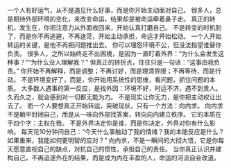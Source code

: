 一个人有好运气，从不是遇见什么好事，而是你开始主动面对自己。
很多人，总是期待外部环境的变化，来改变命运，结果却是被命运牵着鼻子走。
真正的转机，发生在，你把注意力从外面收回来，开始认真打磨自己。
不是转变的时机到了，而是你不再逃避，不再迷茫，开始主动承担，命运才开始松动。
一个人开始转运的关键，是他不再把问题推出去。
你可以埋怨环境不公，但没法指望谁替你负责。
很多人，之所以始终走不出困境，是因为一直盯着外界：“为什么会发生这种事？”“为什么没人理解我？”
但真正的转折点，往往只是一句话：“这事由我负责。”
你开始不再解释，而是调整；不再讨好，而是理清界限；不再等待，而是行动。
不是环境变好了，而是，你开始用系统性的思维，看问题，抓住问题的本质。
大多数人遇事的第一反应，是找外因：环境不好，时运不济，遇不到贵人。
久而久之，就会感到对一切都无能为力。
不是现实让你无力，是你把主动权让出去了。
而一个人要想真正开始转运，突破现状，只有一个方法：向内求。
向内求不是躺平封闭自己，而是从一味向外部找答案，转向向内建立秩序。
它的本质在于四个字：主权在我。
不是外界决定你是谁，而是你决定，外界对你有什么影响。
每天花10分钟问自己：“今天什么事触动了我的情绪？我的本能反应是什么？如果重来，我能如何更明智的应对？”
向内求，不是一瞬间的大彻大悟，它是你每天愿意直视自己的缺点，对抗自己的惯性，承担自己的责任。
当你真正认识并建构自己，不再追逐外在的结果，而是成为内在丰盈的人，命运的河流自会改道。